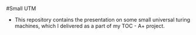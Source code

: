 #Small UTM
* This repository contains the presentation on some small universal turing machines, which I delivered as a part of my TOC - A+ project.
